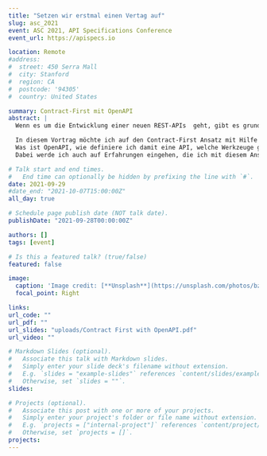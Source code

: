 ```yaml
---
title: "Setzen wir erstmal einen Vertag auf"
slug: asc_2021
event: ASC 2021, API Specifications Conference
event_url: https://apispecs.io

location: Remote
#address:
#  street: 450 Serra Mall
#  city: Stanford
#  region: CA
#  postcode: '94305'
#  country: United States

summary: Contract-First mit OpenAPI
abstract: |
  Wenn es um die Entwicklung einer neuen REST-APIs  geht, gibt es grundsätzlich zwei Herangehensweisen: Contract-First oder Code-First

  In diesem Vortrag möchte ich auf den Contract-First Ansatz mit Hilfe von OpenAPI eingehen.
  Was ist OpenAPI, wie definiere ich damit eine API, welche Werkzeuge gibt es, und wie komme ich dann vom Contract zum Code.
  Dabei werde ich auch auf Erfahrungen eingehen, die ich mit diesem Ansatz in Projekten gemacht habe, und aufzeigen, welche Vor- und Nachteile dieser Ansatz hat.

# Talk start and end times.
#   End time can optionally be hidden by prefixing the line with `#`.
date: 2021-09-29
#date_end: "2021-10-07T15:00:00Z"
all_day: true

# Schedule page publish date (NOT talk date).
publishDate: "2021-09-28T00:00:00Z"

authors: []
tags: [event]

# Is this a featured talk? (true/false)
featured: false

image:
  caption: 'Image credit: [**Unsplash**](https://unsplash.com/photos/bzdhc5b3Bxs)'
  focal_point: Right

links:
url_code: ""
url_pdf: ""
url_slides: "uploads/Contract First with OpenAPI.pdf"
url_video: ""

# Markdown Slides (optional).
#   Associate this talk with Markdown slides.
#   Simply enter your slide deck's filename without extension.
#   E.g. `slides = "example-slides"` references `content/slides/example-slides.md`.
#   Otherwise, set `slides = ""`.
slides:

# Projects (optional).
#   Associate this post with one or more of your projects.
#   Simply enter your project's folder or file name without extension.
#   E.g. `projects = ["internal-project"]` references `content/project/deep-learning/index.md`.
#   Otherwise, set `projects = []`.
projects:
---
```

